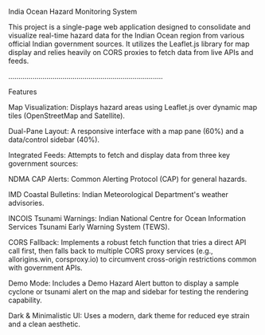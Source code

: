India Ocean Hazard Monitoring System

This project is a single-page web application designed to consolidate and visualize real-time hazard data for the Indian Ocean region from various official Indian government sources. It utilizes the Leaflet.js library for map display and relies heavily on CORS proxies to fetch data from live APIs and feeds.

.............................................................................

Features

Map Visualization: Displays hazard areas using Leaflet.js over dynamic map tiles (OpenStreetMap and Satellite).

Dual-Pane Layout: A responsive interface with a map pane (60%) and a data/control sidebar (40%).

Integrated Feeds: Attempts to fetch and display data from three key government sources:

NDMA CAP Alerts: Common Alerting Protocol (CAP) for general hazards.

IMD Coastal Bulletins: Indian Meteorological Department's weather advisories.

INCOIS Tsunami Warnings: Indian National Centre for Ocean Information Services Tsunami Early Warning System (TEWS).

CORS Fallback: Implements a robust fetch function that tries a direct API call first, then falls back to multiple CORS proxy services (e.g., allorigins.win, corsproxy.io) to circumvent cross-origin restrictions common with government APIs.

Demo Mode: Includes a Demo Hazard Alert button to display a sample cyclone or tsunami alert on the map and sidebar for testing the rendering capability.

Dark & Minimalistic UI: Uses a modern, dark theme for reduced eye strain and a clean aesthetic.
